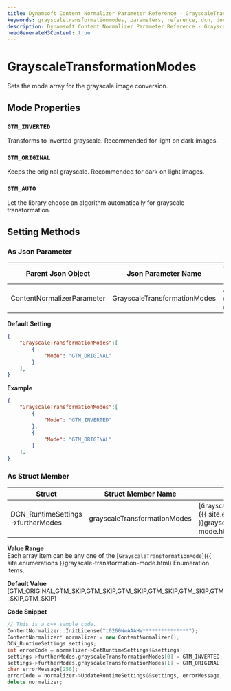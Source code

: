 ```yaml
---
title: Dynamsoft Content Normalizer Parameter Reference - GrayscaleTransformationModes
keywords: grayscaletransformationmodes, parameters, reference, dcn, documentation
description: Dynamsoft Content Normalizer Parameter Reference - GrayscaleTransformationModes
needGenerateH3Content: true
---
```



# GrayscaleTransformationModes
Sets the mode array for the grayscale image conversion.

## Mode Properties

### `GTM_INVERTED`
Transforms to inverted grayscale. Recommended for light on dark images.


### `GTM_ORIGINAL`
Keeps the original grayscale. Recommended for dark on light images.


### `GTM_AUTO`
Let the library choose an algorithm automatically for grayscale transformation.


## Setting Methods
### As Json Parameter

| Parent Json Object | Json Parameter Name | Value Type | 
| ------------------ | ------------------- | ---------- |
| ContentNormalizerParameter | GrayscaleTransformationModes | *JSON object array* |

**Default Setting**   
```json
{
    "GrayscaleTransformationModes":[
        {
            "Mode": "GTM_ORIGINAL"
        }
    ],
}
```

**Example**  
```json
{
    "GrayscaleTransformationModes":[
        {
            "Mode": "GTM_INVERTED"
        },
        {
            "Mode": "GTM_ORIGINAL"
        }
    ],
}
```

### As Struct Member

| Struct | Struct Member Name | Value Type | 
| ------ | ------------------ | ---------- |
| DCN_RuntimeSettings->furtherModes | grayscaleTransformationModes | [`GrayscaleTransformationMode`]({{ site.enumerations }}grayscale-transformation-mode.html) array |

**Value Range**    
    Each array item can be any one of the [`GrayscaleTransformationMode`]({{ site.enumerations }}grayscale-transformation-mode.html) Enumeration items.

**Default Value**   
    [GTM_ORIGINAL,GTM_SKIP,GTM_SKIP,GTM_SKIP,GTM_SKIP,GTM_SKIP,GTM_SKIP,GTM_SKIP]

**Code Snippet**  
```cpp
// This is a c++ sample code.
ContentNormalizer::InitLicense("t0260NwAAAHV***************");
ContentNormalizer* normalizer = new ContentNormalizer();
DCN_RuntimeSettings settings;
int errorCode = normalizer->GetRuntimeSettings(&settings);
settings->furtherModes.grayscaleTransformationModes[0] = GTM_INVERTED;
settings->furtherModes.grayscaleTransformationModes[1] = GTM_ORIGINAL;
char errorMessage[256];
errorCode = normalizer->UpdateRuntimeSettings(&settings, errorMessage, 256);
delete normalizer;
```

